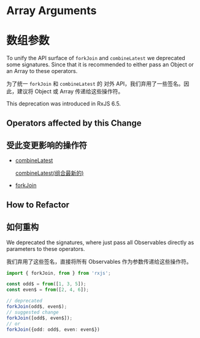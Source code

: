 # Array Arguments

# 数组参数

To unify the API surface of `forkJoin` and `combineLatest` we deprecated some signatures. Since that it is recommended to either pass an Object or an Array to these operators.

为了统一 `forkJoin` 和 `combineLatest` 的 对外 API，我们弃用了一些签名。因此，建议将 Object 或 Array 传递给这些操作符。

<div class="alert is-important">
    <span>
        This deprecation was introduced in RxJS 6.5.
    </span>
</div>

## Operators affected by this Change

## 受此变更影响的操作符

- [combineLatest](/api/index/function/combineLatest)

  [combineLatest(组合最新的)](/api/index/function/combineLatest)

- [forkJoin](/api/index/function/forkJoin)

## How to Refactor

## 如何重构

We deprecated the signatures, where just pass all Observables directly as parameters to these operators.

我们弃用了这些签名，直接将所有 Observables 作为参数传递给这些操作符。

```ts
import { forkJoin, from } from 'rxjs';

const odd$ = from([1, 3, 5]);
const even$ = from([2, 4, 6]);

// deprecated
forkJoin(odd$, even$);
// suggested change
forkJoin([odd$, even$]);
// or
forkJoin({odd: odd$, even: even$})
```